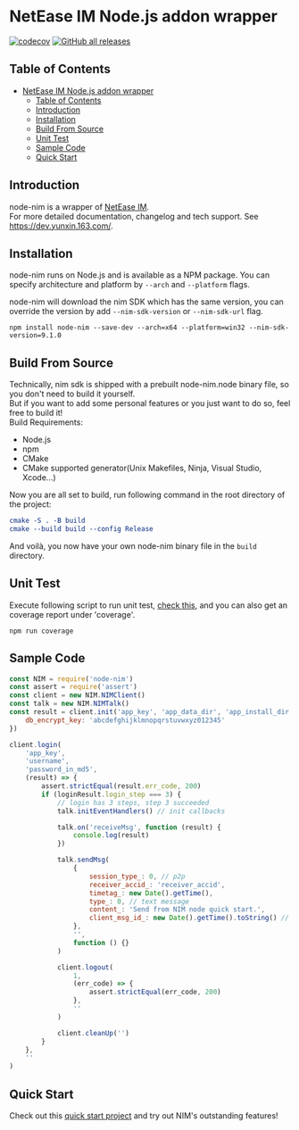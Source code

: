 # NetEase IM Node.js addon wrapper

[![codecov](https://codecov.io/gh/netease-im/node-nim/branch/master/graph/badge.svg?token=YUP8T7ZG6U)](https://codecov.io/gh/netease-im/node-nim) [![GitHub all releases](https://img.shields.io/github/downloads/netease-im/node-nim/total)](https://github.com/netease-im/node-nim/releases)

## Table of Contents

- [NetEase IM Node.js addon wrapper](#netease-im-nodejs-addon-wrapper)
  - [Table of Contents](#table-of-contents)
  - [Introduction](#introduction)
  - [Installation](#installation)
  - [Build From Source](#build-from-source)
  - [Unit Test](#unit-test)
  - [Sample Code](#sample-code)
  - [Quick Start](#quick-start)

## Introduction

node-nim is a wrapper of [NetEase IM](https://netease.im/).   
For more detailed documentation, changelog and tech support. See https://dev.yunxin.163.com/. 

## Installation

node-nim runs on Node.js and is available as a NPM package. You can specify architecture and platform by `--arch` and `--platform` flags.

node-nim will download the nim SDK which has the same version, you can override the version by add `--nim-sdk-version` or `--nim-sdk-url` flag.

```
npm install node-nim --save-dev --arch=x64 --platform=win32 --nim-sdk-version=9.1.0
```

## Build From Source

Technically, nim sdk is shipped with a prebuilt node-nim.node binary file, so you don't need to build it yourself.  
But if you want to add some personal features or you just want to do so, feel free to build it!  
Build Requirements:

-   Node.js
-   npm
-   CMake
-   CMake supported generator(Unix Makefiles, Ninja, Visual Studio, Xcode...)

Now you are all set to build, run following command in the root directory of the project:

```cmake
cmake -S . -B build
cmake --build build --config Release
```

And voilà, you now have your own node-nim binary file in the `build` directory.

## Unit Test

Execute following script to run unit test, [check this](./test/test_all.js), and you can also get an coverage report under 'coverage'.

```
npm run coverage
```

## Sample Code

```js
const NIM = require('node-nim')
const assert = require('assert')
const client = new NIM.NIMClient()
const talk = new NIM.NIMTalk()
const result = client.init('app_key', 'app_data_dir', 'app_install_dir', {
    db_encrypt_key: 'abcdefghijklmnopqrstuvwxyz012345'
})

client.login(
    'app_key',
    'username',
    'password_in_md5',
    (result) => {
        assert.strictEqual(result.err_code, 200)
        if (loginResult.login_step === 3) {
            // login has 3 steps, step 3 succeeded
            talk.initEventHandlers() // init callbacks

            talk.on('receiveMsg', function (result) {
                console.log(result)
            })

            talk.sendMsg(
                {
                    session_type_: 0, // p2p
                    receiver_accid_: 'receiver_accid',
                    timetag_: new Date().getTime(),
                    type_: 0, // text message
                    content_: 'Send from NIM node quick start.',
                    client_msg_id_: new Date().getTime().toString() // use an uuid
                },
                '',
                function () {}
            )

            client.logout(
                1,
                (err_code) => {
                    assert.strictEqual(err_code, 200)
                },
                ''
            )

            client.cleanUp('')
        }
    },
    ''
)
```

## Quick Start

Check out this [quick start project](https://github.com/netease-im/node-nim-quick-start) and try out NIM's outstanding features!
